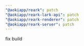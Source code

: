 ```yaml
---
"@aokiapp/reark": patch
"@aokiapp/reark-lark-api": patch
"@aokiapp/reark-renderer": patch
"@aokiapp/reark-server": patch
---
```


fix build
